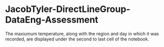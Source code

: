# JacobTyler-DirectLineGroup-DataEng-Assessment

The maxiumum temperature, along with the region and day in which it was recorded, are displayed under the second to last cell of the notebook.
